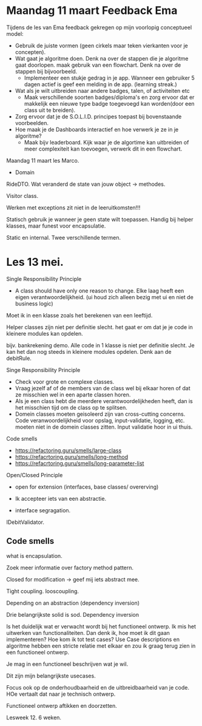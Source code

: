 # Maandag 11 maart Feedback Ema
Tijdens de les van Ema feedback gekregen op mijn voorlopig conceptueel model: 
- Gebruik de juiste vormen (geen cirkels maar teken vierkanten voor je concepten).
- Wat gaat je algoritme doen. Denk na over de stappen die je algoritme gaat doorlopen. maak gebruik van een flowchart. Denk na over de stappen bij bijvoorbeeld. 
  - Implementeer een stukje gedrag in je app. Wanneer een gebruiker 5 dagen actief is geef een melding in de app. (learning streak.)
- Wat als je wilt uitbreiden naar andere badges, talen, of activiteiten etc
  - Maak verschillende soorten badges/diploma's en zorg ervoor dat er makkelijk een nieuwe type badge toegevoegd kan worden(door een class uit te breiden). 
- Zorg ervoor dat je  de S.O.L.I.D. principes toepast bij bovenstaande voorbeelden. 
- Hoe maak je de Dashboards interactief en hoe verwerk je ze in je algoritme? 
  - Maak bijv leaderboard. Kijk waar je de algortime kan uitbreiden of meer complexiteit kan toevoegen, verwerk dit in een flowchart. 


Maandag 11 maart les Marco. 
- Domain 

RideDTO. 
Wat veranderd de state van jouw object -> methodes. 


Visitor class. 

Werken met exceptions zit niet in de leeruitkomsten!!!

Statisch gebruik je wanneer je geen state wilt toepassen. Handig bij helper klasses, maar funest voor encapsulatie. 

Static en internal. Twee verschillende termen. 


# Les  13 mei.
Single Responsibility Principle
- A class should have only one reason to change.
Elke laag heeft een eigen verantwoordelijkheid. (ui houd zich alleen bezig met ui en niet de business logic)

Moet ik in een klasse zoals het berekenen van een leeftijd. 

Helper classes zijn niet per definitie slecht.
het gaat er om dat je je code in kleinere modules kan opdelen. 

bijv. bankrekening demo. 
Alle code in 1 klasse is niet per definitie slecht.
Je kan het dan nog steeds in kleinere modules opdelen.
Denk aan de debitRule. 

Singe Responsibility Principle
- Check voor grote en complexe classes. 
- Vraag jezelf af of de members van de class wel bij elkaar horen of dat ze misschien wel in een aparte classen horen. 
- Als je een class hebt die meerdere verantwoordelijkheden heeft, dan is het misschien tijd om de class op te splitsen.
- Domein classes moeten geisoleerd zijn van cross-cutting concerns. Code veranwoordelijkheid voor opslag, input-validatie, logging, etc. moeten niet in de domein classes zitten. Input validatie hoor in ui thuis. 

Code smells
- https://refactoring.guru/smells/large-class
- https://refacrtoring.guru/smells/long-method
- https://refacrtoring.guru/smells/long-parameter-list


Open/Closed Principle
- open for extension (interfaces, base classes/ overerving) 
- Ik accepteer iets van een abstractie. 
  
- interface segragation.

IDebitValidator. 

## Code smells

what is encapsulation. 


Zoek meer informatie over factory method pattern. 

Closed for modification -> geef mij iets abstract mee. 

Tight coupling. 
looscoupling. 


Depending on an abstraction (dependency inversion)


Drie belangrijkste solid is sod. 
Dependency inversion

Is het duidelijk wat er verwacht wordt bij het functioneel ontwerp. 
Ik mis het uitwerken van functionaliteiten. 
Dan denk ik, hoe moet ik dit gaan implementeren? 
Hoe kom ik tot test cases? 
Use Case descriptions en algoritme hebben een stricte relatie met elkaar en zou ik graag terug zien in een functioneel ontwerp. 

Je mag in een functioneel beschrijven wat je wil. 

Dit zijn mijn belangrijkste usecases. 

Focus ook op de onderhoudbaarheid en de uitbreidbaarheid van je code.
HOe vertaalt dat naar je technisch ontwerp. 

Functioneel ontwerp aftikken en doorzetten. 

Lesweek 12. 
6 weken. 